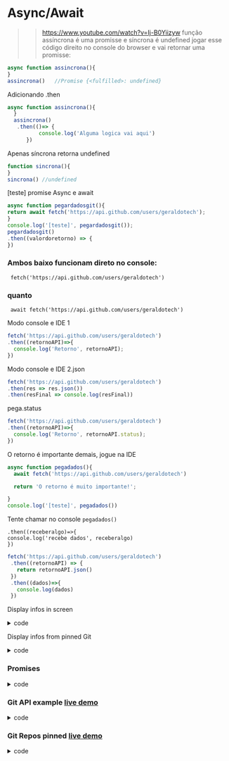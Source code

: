 # Async/Await

>>https://www.youtube.com/watch?v=Ij-B0Yiizyw
função assíncrona é uma promisse e síncrona é undefined 
jogar esse código direito no console do browser e vai retornar uma promisse:

```js
async function assincrona(){
}
assincrona()   //Promise {<fulfilled>: undefined}
```

Adicionando .then
```js
async function assincrona(){
  }
  assincrona()
   .then(()=> {
          console.log('Alguma logica vai aqui')
      })
```

Apenas síncrona retorna undefined

```js
function sincrona(){
}
sincrona() //undefined 

```

[teste] promise Async e await
```js
async function pegardadosgit(){
return await fetch('https://api.github.com/users/geraldotech');
}
console.log('[teste]', pegardadosgit());
pegardadosgit()
.then((valordoretorno) => {
})
```

### Ambos baixo funcionam direto no console:
     fetch('https://api.github.com/users/geraldotech')

### quanto
     await fetch('https://api.github.com/users/geraldotech')


Modo console e IDE 1
```js
fetch('https://api.github.com/users/geraldotech')
.then((retornoAPI)=>{
  console.log('Retorno', retornoAPI);
})
```

Modo console e IDE 2.json
```js
fetch('https://api.github.com/users/geraldotech')
.then(res => res.json())
.then(resFinal => console.log(resFinal))
```
pega.status

```js
fetch('https://api.github.com/users/geraldotech')
.then((retornoAPI)=>{
  console.log('Retorno', retornoAPI.status);
})
```

O retorno é importante demais, jogue na IDE

```js
async function pegadados(){
  await fetch('https://api.github.com/users/geraldotech')

  return 'O retorno é muito importante!';

}
console.log('[teste]', pegadados())
```
Tente chamar no console `pegadados()`


```
.then((receberalgo)=>{
console.log('recebe dados', receberalgo)
})
```


```js
fetch('https://api.github.com/users/geraldotech')
 .then((retornoAPI) => {
   return retornoAPI.json()
 })
 .then((dados)=>{
   console.log(dados)
 })
 ```

Display infos in screen

<details>
<summary>code</summary>

```js
// api url
const api_url =
  "https://api.github.com/users/geraldotech";

// Defining async function
async function getapi(url) {
  
  // Storing response
  const response = await fetch(url);
  
  // Storing data in form of JSON
  var data = await response.json();
  console.log(data);
  if (response) {
  }
  show(data);
}
// Calling that async function
getapi(api_url);


function show(data){
  console.log(data.login)
  document.getElementById("root").innerHTML = data.login;
}
```

</details>

Display infos from pinned Git

<details>
<summary>code</summary>

```js
async function getgit(info){
const repos = await fetch('https://gh-pinned-repos.egoist.sh/?username=geraldotech')
.then(res => res.json())
.then(resff => console.log(resff))
}
getgit()
```
</details>

### Promises

<details>
<summary>code</summary>

```js
const promise = new Promise((resolve, reject) => {
  /**
   * Adicionei um setTimeout para falar que
   * essa promise precisa esperar 300
   * milisegundos para retornar (resolve)
   * o seu resultado
   */
   console.log('Olá,');
  setTimeout(() => {
    resolve('mundo!');
  }, 300)
});
promise.then(response => {
  console.log(response);
  });
```
</details>

### Git API example [live demo](https://gmapdev.netlify.app/demo/git_api)
<details>
<summary>code</summary>

```css
 body{
       zoom:120%;
    }
    img{
      width: 100%;
      max-width: 50%;
      margin-left: 25%;
      border-radius: 50%;
    }
    .container {
      display: flex;
      flex-direction:column;
      height: 70vh;
      justify-content: flex-start;
      align-items: center;
      background: rgb(36, 43, 30);
    }

    .box {
      display: flex;
      flex-direction:column;
      align-items: left;
      justify-content: center;
      width: 350px;
      height: 120px;
      margin-top: 60px;
      
    }

```


```html

<div class="container">
<div class="box">
  <span id="img"></span>
  <div>Name: <span id="root"></span></div>
  <div>Bio: <span id="bio"></span></div>
  <div>Blog: <span id="blog"></span></div>
  <div>Location: <span id="location"></span></div>
</div>
</div><!--container-->

```


```js
// api url
const api_url =
	"https://api.github.com/users/geraldotech";

// Defining async function
async function getapi(url) {
	
	// Storing response
	const response = await fetch(url);
	
	// Storing data in form of JSON
	var data = await response.json();
	console.log(data);
	if (response) {
	}
  show(data);
}
// Calling that async function
getapi(api_url);


function show(data){
  console.log(data.login)
  document.getElementById("root").innerHTML = data.name;
  document.getElementById("img").innerHTML = `<img src="${data.avatar_url}" />`;
  document.getElementById("bio").innerHTML = `${data.bio}`;
  document.getElementById("blog").innerHTML = `${data.blog}`;
  document.getElementById("location").innerHTML = `${data.location}`;
  console.log(data.blog)
  
}


```
</details>


### Git Repos pinned [live demo](https://gmapdev.netlify.app/demo/git-repo-pinned)
<details>
<summary>code</summary>

```js

/* html
  <p id="loading">Loading...</p>
  <div id="container"></div>
*/

const api = "https://gh-pinned-repos.egoist.sh/?username=geraldotech";

loadE = document.querySelector("#loading");
container = document.querySelector("#container");

async function get(url){
  response = await fetch(url)
  console.log(response)
  data = await response.json();
  console.log(data)
  

  loadE.classList.add("hide");

   data.map((post)=>{
    const div = document.createElement("div");
    const title = document.createElement("h2");
    const body = document.createElement("p");
    const link = document.createElement("a");
    const img = document.createElement("img");
    img.setAttribute("src", post.image);    
    img.setAttribute("alt", "img post");
   

    title.innerText = post.repo;
    body.innerText =  post.owner;
  //link.setAttribute("href", `${post.link}`);
  link.innerHTML = `<a href="${post.link}">${post.link}</a>`;
  img.innerHTML = `<img src="${post.image}" />`;
    
    div.appendChild(title)
    div.appendChild(body)
    div.appendChild(link)
    div.append(img);
    container.appendChild(div)

  })
}

get(api);

```


</details>